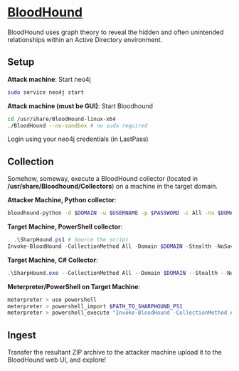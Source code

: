 # [BloodHound](https://github.com/BloodHoundAD/BloodHound)

BloodHound uses graph theory to reveal the hidden and often unintended relationships within an Active Directory environment.

## Setup

**Attack machine**: Start neo4j

```bash
sudo service neo4j start
```

**Attack machine (must be GUI)**: Start Bloodhound

```bash
cd /usr/share/BloodHound-linux-x64
./BloodHound --no-sandbox # no sudo required
```

Login using your neo4j credentials (in LastPass)

## Collection

Somehow, someway, execute a BloodHound collector (located in **/usr/share/Bloodhound/Collectors**) on a machine in the target domain.

**Attacker Machine, Python collector**:

```bash
bloodhound-python -d $DOMAIN -u $USERNAME -p $PASSWORD -c All -ns $DOMAIN_DNS_SERVER_IP
```

**Target Machine, PowerShell collector**:

```powershell
. .\SharpHound.ps1 # Source the script
Invoke-BloodHound -CollectionMethod All -Domain $DOMAIN -Stealth -NoSaveCache -CompressData # HYDRA.test
```

**Target Machine, C# Collector**:

```powershell
.\SharpHound.exe --CollectionMethod All --Domain $DOMAIN --Stealth --NoSaveCache --CompressData # HYDRA.test
```

**Meterpreter/PowerShell on Target Machine**:

```powershell
meterpreter > use powershell
meterpreter > powershell_import $PATH_TO_SHARPHOUND_PS1
meterpreter > powershell_execute "Invoke-BloodHound -CollectionMethod All -Domain $DOMAIN -Stealth -NoSaveCache -CompressData" # HYDRA.test
```

## Ingest

Transfer the resultant ZIP archive to the attacker machine upload it to the BloodHound web UI, and explore!
